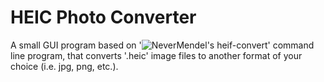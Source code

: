 # HEIC Photo Converter
A small GUI program based on '![NeverMendel's heif-convert](https://github.com/NeverMendel/heif-convert)' command line program, that converts '.heic' image files to another format of your choice (i.e. jpg, png, etc.).
